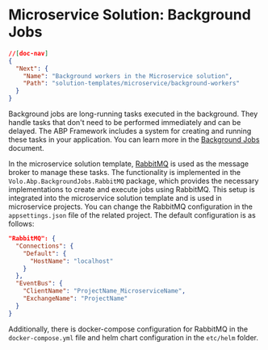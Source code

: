 # Microservice Solution: Background Jobs

````json
//[doc-nav]
{
  "Next": {
    "Name": "Background workers in the Microservice solution",
    "Path": "solution-templates/microservice/background-workers"
  }
}
````

Background jobs are long-running tasks executed in the background. They handle tasks that don't need to be performed immediately and can be delayed. The ABP Framework includes a system for creating and running these tasks in your application. You can learn more in the [Background Jobs](../../framework/infrastructure/background-jobs/index.md) document.

In the microservice solution template, [RabbitMQ](https://www.rabbitmq.com/) is used as the message broker to manage these tasks. The functionality is implemented in the `Volo.Abp.BackgroundJobs.RabbitMQ` package, which provides the necessary implementations to create and execute jobs using RabbitMQ. This setup is integrated into the microservice solution template and is used in microservice projects. You can change the RabbitMQ configuration in the `appsettings.json` file of the related project. The default configuration is as follows:

```json
"RabbitMQ": {
  "Connections": {
    "Default": {
      "HostName": "localhost"
    }
  },
  "EventBus": {
    "ClientName": "ProjectName_MicroserviceName",
    "ExchangeName": "ProjectName"
  }
}
```

Additionally, there is docker-compose configuration for RabbitMQ in the `docker-compose.yml` file and helm chart configuration in the `etc/helm` folder.